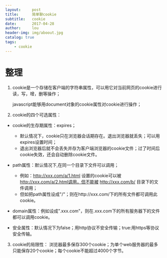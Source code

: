 ```yaml
---
layout:     post
title:      简单聊cookie
subtitle:   cookie
date:       2017-04-28
author:     lou
header-img: img/aboout.jpg
catalog: true
tags:
    - cookie
---
```


# 整理

1. cookie是一个存储在客户端的字符串属性，可以用它对当前网页的cookie进行读，写，增，删等操作；

   javascript能够用document对象的cookie属性对cookie进行操作；

2. cookie的四个可选属性： 

* cookie的生存期属性：expires；
  * 默认情况下，cookie只在浏览器会话期存在。退出浏览器就丢失；可以用expires设置时间；
  * 退出浏览器后就不会丢失并存为客户端浏览器的cookie文件；过了时间后cookie失效，还会自动删除cookie文件。  


* path属性：默认情况下,在同一个目录下文件可以调用；  
  * 例如：http://xxx.com/a/1.html 设置的cookie可以被 http://xxx.com/a/2.html调用，但不能被 http://xxx.com/b/ 目录下的文件调用； 
  * 但如把path属性设成"/"；则在http://xxx.com/下的所有文件都可调用此cookie。


* domain属性：例如设成".xxx.com"，则在.xxx.com下的所有服务器下的文件都可以调用cookie。 
* 安全属性：默认情况下为false；用http协议不安全传输；true:用https等协议安全传输。  

3. cookie的局限性： 浏览器最多保存300个cookie；为单个web服务器的最多只能保存20个cookie；每个cookie不能超过4000个字节。
